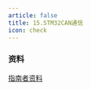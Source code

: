 ```yaml
---
article: false
title: 15.STM32CAN通信
icon: check
---
```


### 资料
[指南者资料](https://doc.embedfire.com/products/link/zh/latest/mcu/stm32/ebf_stm32f103_zhinanzhe/download/stm32f103_zhinanzhe.html)




























